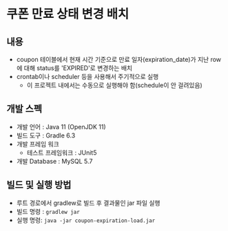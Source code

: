 # 쿠폰 만료 상태 변경 배치

## 내용

- coupon 테이블에서 현재 시간 기준으로 만료 일자(expiration_date)가 지난 row에 대해 status를 'EXPIRED'로 변경하는 배치
- crontab이나 scheduler 등을 사용해서 주기적으로 실행
    - 이 프로젝트 내에서는 수동으로 실행해야 함(schedule이 안 걸려있음)

## 개발 스펙

- 개발 언어 : Java 11 (OpenJDK 11)
- 빌드 도구 : Gradle 6.3
- 개발 프레임 워크
    - 테스트 프레임워크 : JUnit5
- 개발 Database : MySQL 5.7

## 빌드 및 실행 방법

- 루트 경로에서 gradlew로 빌드 후 결과물인 jar 파일 실행
- 빌드 명령 : `gradlew jar`
- 실행 명령: `java -jar coupon-expiration-load.jar`
